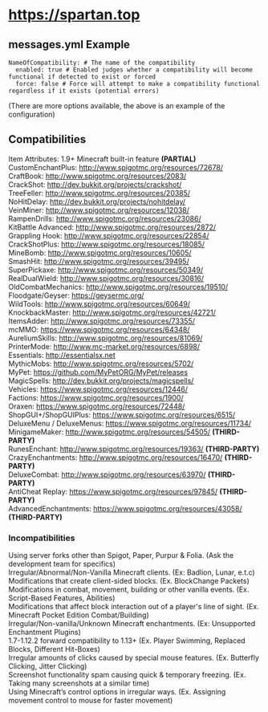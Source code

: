 # https://spartan.top
 
## messages.yml Example
```
NameOfCompatibility: # The name of the compatibility
  enabled: true # Enabled judges whether a compatibility will become functional if detected to exist or forced
  force: false # Force will attempt to make a compatibility functional regardless if it exists (potential errors)
```
(There are more options available, the above is an example of the configuration)

## Compatibilities
Item Attributes: 1.9+ Minecraft built-in feature <b>(PARTIAL)</b><br>
CustomEnchantPlus: http://www.spigotmc.org/resources/72678/<br>
CraftBook: http://www.spigotmc.org/resources/2083/<br>
CrackShot: http://dev.bukkit.org/projects/crackshot/<br>
TreeFeller: http://www.spigotmc.org/resources/20385/<br>
NoHitDelay: http://dev.bukkit.org/projects/nohitdelay/<br>
VeinMiner: http://www.spigotmc.org/resources/12038/<br>
RampenDrills: http://www.spigotmc.org/resources/23086/<br>
KitBattle Advanced: http://www.spigotmc.org/resources/2872/<br>
Grappling Hook: http://www.spigotmc.org/resources/22854/<br>
CrackShotPlus: http://www.spigotmc.org/resources/18085/<br>
MineBomb: http://www.spigotmc.org/resources/10605/<br>
SmashHit: http://www.spigotmc.org/resources/39495/<br>
SuperPickaxe: http://www.spigotmc.org/resources/50349/<br>
RealDualWield: http://www.spigotmc.org/resources/30816/<br>
OldCombatMechanics: http://www.spigotmc.org/resources/19510/<br>
Floodgate/Geyser: https://geysermc.org/<br>
WildTools: http://www.spigotmc.org/resources/60649/<br>
KnockbackMaster: http://www.spigotmc.org/resources/42721/<br>
ItemsAdder: http://www.spigotmc.org/resources/73355/<br>
mcMMO: https://www.spigotmc.org/resources/64348/<br>
AureliumSkills: http://www.spigotmc.org/resources/81069/<br>
PrinterMode: http://www.mc-market.org/resources/6898/<br>
Essentials: http://essentialsx.net<br>
MythicMobs: http://www.spigotmc.org/resources/5702/<br>
MyPet: https://github.com/MyPetORG/MyPet/releases<br>
MagicSpells: http://dev.bukkit.org/projects/magicspells/<br>
Vehicles: https://www.spigotmc.org/resources/12446/<br>
Factions: https://www.spigotmc.org/resources/1900/<br>
Oraxen: https://www.spigotmc.org/resources/72448/<br>
ShopGUI+/ShopGUIPlus: https://www.spigotmc.org/resources/6515/<br>
DeluxeMenu / DeluxeMenus: https://www.spigotmc.org/resources/11734/<br>
MinigameMaker: http://www.spigotmc.org/resources/54505/ <b>(THIRD-PARTY)</b><br>
RunesEnchant: http://www.spigotmc.org/resources/19363/ <b>(THIRD-PARTY)</b><br>
CrazyEnchantments: http://www.spigotmc.org/resources/16470/ <b>(THIRD-PARTY)</b><br>
DeluxeCombat: http://www.spigotmc.org/resources/63970/ <b>(THIRD-PARTY)</b><br>
AntiCheat Replay: https://www.spigotmc.org/resources/97845/ <b>(THIRD-PARTY)</b><br>
AdvancedEnchantments: https://www.spigotmc.org/resources/43058/ <b>(THIRD-PARTY)</b>

### Incompatibilities
Using server forks other than Spigot, Paper, Purpur & Folia. (Ask the development team for specifics)<br>
Irregular/Abnormal/Non-Vanilla Minecraft clients. (Ex: Badlion, Lunar, e.t.c)<br>
Modifications that create client-sided blocks. (Ex. BlockChange Packets)<br>
Modifications in combat, movement, building or other vanilla events. (Ex. Script-Based Features, Abilities)<br>
Modifications that affect block interaction out of a player's line of sight. (Ex. Minecraft Pocket Edition Combat/Building)<br>
Irregular/Non-vanilla/Unknown Minecraft enchantments. (Ex: Unsupported Enchantment Plugins)<br>
1.7-1.12.2 forward compatibility to 1.13+ (Ex. Player Swimming, Replaced Blocks, Different Hit-Boxes)<br>
Irregular amounts of clicks caused by special mouse features. (Ex. Butterfly Clicking, Jitter Clicking)<br>
Screenshot functionality spam causing quick & temporary freezing. (Ex. Taking many screenshots at a similar time)<br>
Using Minecraft’s control options in irregular ways. (Ex. Assigning movement control to mouse for faster movement)
